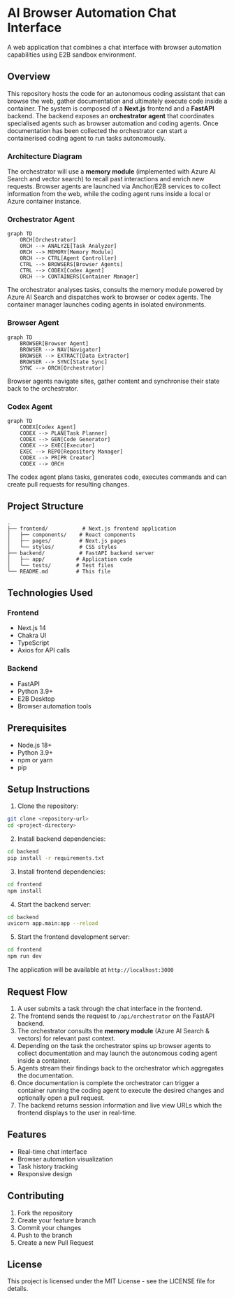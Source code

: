# AI Browser Automation Chat Interface

A web application that combines a chat interface with browser automation capabilities using E2B sandbox environment.

## Overview

This repository hosts the code for an autonomous coding assistant that can browse
the web, gather documentation and ultimately execute code inside a container. The
system is composed of a **Next.js** frontend and a **FastAPI** backend. The backend
exposes an **orchestrator agent** that coordinates specialised agents such as
browser automation and coding agents. Once documentation has been collected the
orchestrator can start a containerised coding agent to run tasks autonomously.

### Architecture Diagram


The orchestrator will use a **memory module** (implemented with Azure AI Search
and vector search) to recall past interactions and enrich new requests. Browser
agents are launched via Anchor/E2B services to collect information from the web,
while the coding agent runs inside a local or Azure container instance.

### Orchestrator Agent

```mermaid
graph TD
    ORCH[Orchestrator]
    ORCH --> ANALYZE[Task Analyzer]
    ORCH --> MEMORY[Memory Module]
    ORCH --> CTRL[Agent Controller]
    CTRL --> BROWSERS[Browser Agents]
    CTRL --> CODEX[Codex Agent]
    ORCH --> CONTAINERS[Container Manager]
```

The orchestrator analyses tasks, consults the memory module powered by Azure AI Search and dispatches work to browser or codex agents. The container manager launches coding agents in isolated environments.

### Browser Agent

```mermaid
graph TD
    BROWSER[Browser Agent]
    BROWSER --> NAV[Navigator]
    BROWSER --> EXTRACT[Data Extractor]
    BROWSER --> SYNC[State Sync]
    SYNC --> ORCH[Orchestrator]
```

Browser agents navigate sites, gather content and synchronise their state back to the orchestrator.

### Codex Agent

```mermaid
graph TD
    CODEX[Codex Agent]
    CODEX --> PLAN[Task Planner]
    CODEX --> GEN[Code Generator]
    CODEX --> EXEC[Executor]
    EXEC --> REPO[Repository Manager]
    CODEX --> PR[PR Creator]
    CODEX --> ORCH
```

The codex agent plans tasks, generates code, executes commands and can create pull requests for resulting changes.

## Project Structure

```
.
├── frontend/           # Next.js frontend application
│   ├── components/    # React components
│   ├── pages/         # Next.js pages
│   └── styles/        # CSS styles
├── backend/           # FastAPI backend server
│   ├── app/          # Application code
│   └── tests/        # Test files
└── README.md         # This file
```

## Technologies Used

### Frontend
- Next.js 14
- Chakra UI
- TypeScript
- Axios for API calls

### Backend
- FastAPI
- Python 3.9+
- E2B Desktop
- Browser automation tools

## Prerequisites

- Node.js 18+
- Python 3.9+
- npm or yarn
- pip

## Setup Instructions

1. Clone the repository:
```bash
git clone <repository-url>
cd <project-directory>
```

2. Install backend dependencies:
```bash
cd backend
pip install -r requirements.txt
```

3. Install frontend dependencies:
```bash
cd frontend
npm install
```

4. Start the backend server:
```bash
cd backend
uvicorn app.main:app --reload
```
5. Start the frontend development server:
```bash
cd frontend
npm run dev
```

The application will be available at `http://localhost:3000`

## Request Flow

1. A user submits a task through the chat interface in the frontend.
2. The frontend sends the request to `/api/orchestrator` on the FastAPI backend.
3. The orchestrator consults the **memory module** (Azure AI Search & vectors)
   for relevant past context.
4. Depending on the task the orchestrator spins up browser agents to collect
   documentation and may launch the autonomous coding agent inside a container.
5. Agents stream their findings back to the orchestrator which aggregates the
   documentation.
6. Once documentation is complete the orchestrator can trigger a container
   running the coding agent to execute the desired changes and optionally open a
   pull request.
7. The backend returns session information and live view URLs which the frontend
   displays to the user in real-time.

## Features

- Real-time chat interface
- Browser automation visualization
- Task history tracking
- Responsive design

## Contributing

1. Fork the repository
2. Create your feature branch
3. Commit your changes
4. Push to the branch
5. Create a new Pull Request

## License

This project is licensed under the MIT License - see the LICENSE file for details. 
